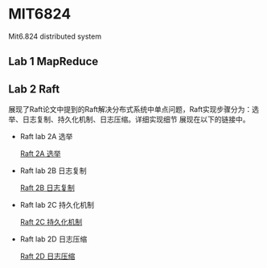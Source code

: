 # MIT6824
Mit6.824  distributed system

## Lab 1 MapReduce


## Lab 2 Raft
展现了Raft论文中提到的Raft解决分布式系统中单点问题，Raft实现步骤分为：选举、日志复制、持久化机制、日志压缩。详细实现细节
展现在以下的链接中。
- Raft lab 2A 选举

    [Raft 2A 选举](https://zhuanlan.zhihu.com/p/714233452 "（可选）添加一个标题")
- Raft lab 2B 日志复制

    [Raft 2B 日志复制](https://zhuanlan.zhihu.com/p/714233452 "（可选）添加一个标题")
- Raft lab 2C 持久化机制

    [Raft 2C 持久化机制](https://zhuanlan.zhihu.com/p/714233452 "（可选）添加一个标题")
- Raft lab 2D 日志压缩

    [Raft 2D 日志压缩](https://zhuanlan.zhihu.com/p/714233452 "（可选）添加一个标题")

